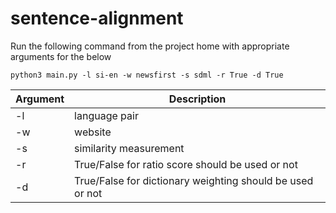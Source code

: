 # sentence-alignment
Run the following command from the project home with appropriate arguments for the below  

`python3 main.py -l si-en -w newsfirst -s sdml -r True -d True`

Argument | Description
--------- | ----------
-l | language pair
-w | website
-s | similarity measurement
-r | True/False for ratio score should be used or not
-d | True/False for dictionary weighting should be used or not

